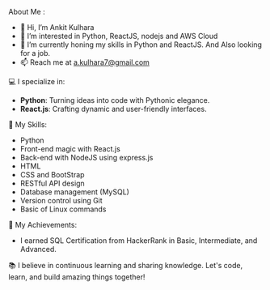 About Me :
- 👋 Hi, I’m Ankit Kulhara
- 👀 I’m interested in Python, ReactJS, nodejs and AWS Cloud 
- 🌱 I’m currently honing my skills in Python and ReactJS. And Also looking for a job.
- 📫 Reach me at a.kulhara7@gmail.com
                                                                                                     

💻 I specialize in:
- **Python**: Turning ideas into code with Pythonic elegance.
- **React.js**: Crafting dynamic and user-friendly interfaces.

🚀 My Skills:
- Python
- Front-end magic with React.js
- Back-end with NodeJS using express.js
- HTML
- CSS and BootStrap
- RESTful API design
- Database management (MySQL)
- Version control using Git
- Basic of Linux commands

🚀 My Achievements:

- I earned SQL Certification from HackerRank in Basic, Intermediate, and Advanced.

📚 I believe in continuous learning and sharing knowledge. Let's code, learn, and build amazing things together!


